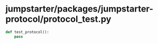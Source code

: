# jumpstarter/packages/jumpstarter-protocol/protocol_test.py

```python
def test_protocol():
    pass

```